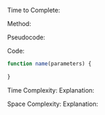 Time to Complete:

Method: 

Pseudocode:


Code:

```js
function name(parameters) {
  
}
```


Time Complexity:
Explanation:

Space Complexity:
Explanation:
